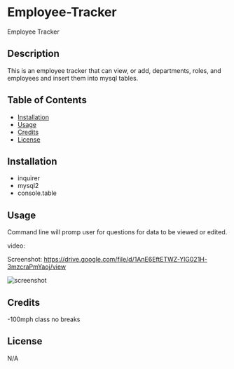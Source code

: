 # Employee-Tracker
Employee Tracker

## Description

This is an employee tracker that can view, or add, departments, roles, and employees and insert them into mysql tables.

## Table of Contents

- [Installation](#installation)
- [Usage](#usage)
- [Credits](#credits)
- [License](#license)

## Installation

- inquirer
- mysql2
- console.table

## Usage

Command line will promp user for questions for data to be viewed or edited.

video:

Screenshot: https://drive.google.com/file/d/1AnE6EftETWZ-YlG021H-3mzcraPmYaoj/view

![screenshot](./images/EmployeeDBgif.gif)

## Credits

-100mph class no breaks

## License

N/A